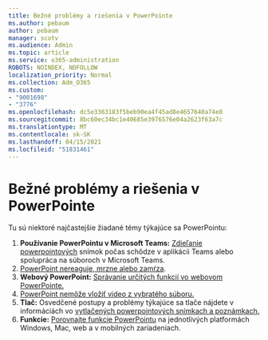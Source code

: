 ```yaml
---
title: Bežné problémy a riešenia v PowerPointe
ms.author: pebaum
author: pebaum
manager: scotv
ms.audience: Admin
ms.topic: article
ms.service: o365-administration
ROBOTS: NOINDEX, NOFOLLOW
localization_priority: Normal
ms.collection: Adm_O365
ms.custom:
- "9001698"
- "3776"
ms.openlocfilehash: dc5e3363183f5beb90ea4f45ad8e4657640a74e8
ms.sourcegitcommit: 8bc60ec34bc1e40685e3976576e04a2623f63a7c
ms.translationtype: MT
ms.contentlocale: sk-SK
ms.lasthandoff: 04/15/2021
ms.locfileid: "51831461"
---
```

# <a name="powerpoint-common-issues-and-resolutions"></a>Bežné problémy a riešenia v PowerPointe

Tu sú niektoré najčastejšie žiadané témy týkajúce sa PowerPointu:

1. **Používanie PowerPointu v Microsoft Teams:** [Zdieľanie powerpointových](https://support.microsoft.com/office/share-content-in-a-meeting-in-teams-fcc2bf59-aecd-4481-8f99-ce55dd836ce8#ID0EABAAA=Desktop) snímok počas schôdze v aplikácii Teams alebo spolupráca na súboroch v Microsoft Teams.
1. [PowerPoint nereaguje, mrzne alebo zamŕza](https://support.office.com/article/PowerPoint-isn-t-responding-hangs-or-freezes-652ede6e-e3d2-449a-a07f-8c800dfb948d).
1. **Webový PowerPoint:** [Správanie určitých funkcií vo webovom PowerPointe.](https://support.microsoft.com/office/how-certain-features-behave-in-web-based-powerpoint-a931f0c8-1305-4428-8f7c-9cfa00ef28c5)
1. [PowerPoint nemôže vložiť video z vybratého súboru.](https://support.office.com/article/PowerPoint-cannot-insert-a-video-from-the-selected-file-acd46430-9e0c-4dca-9484-19cf0afdde7c)
1. **Tlač:** Osvedčené postupy a problémy týkajúce sa tlače nájdete v informáciách vo [vytlačených powerpointových snímkach a poznámkach.](https://support.office.com/article/Print-your-PowerPoint-slides-handouts-or-notes-194d4320-aa03-478b-9300-df25f0d15dc4) 
1. **Funkcie:** [Porovnajte funkcie PowerPointu](https://support.office.com/article/Compare-PowerPoint-features-on-different-platforms-90986850-227c-4b25-938e-1c5838166b8b#bm11) na jednotlivých platformách Windows, Mac, web a v mobilných zariadeniach.
